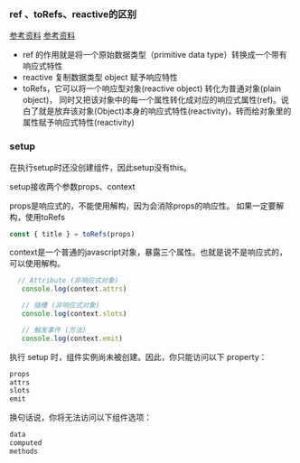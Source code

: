 
### ref 、toRefs、reactive的区别

[参考资料](https://zhuanlan.zhihu.com/p/267967246)
[参考资料](https://vue3js.cn/docs/zh/guide/reactivity-fundamentals.html#%E5%93%8D%E5%BA%94%E5%BC%8F%E7%8A%B6%E6%80%81%E8%A7%A3%E6%9E%84)


 - ref 的作用就是将一个原始数据类型（primitive data type）转换成一个带有响应式特性
 - reactive 复制数据类型 object 赋予响应特性
 - toRefs，它可以将一个响应型对象(reactive object) 转化为普通对象(plain object)，
 同时又把该对象中的每一个属性转化成对应的响应式属性(ref)。说白了就是放弃该对象(Object)本身的响应式特性(reactivity)，转而给对象里的属性赋予响应式特性(reactivity)



 ### setup

 在执行setup时还没创建组件，因此setup没有this。

 setup接收两个参数props、context
 
 props是响应式的，不能使用解构，因为会消除props的响应性。
 如果一定要解构，使用toRefs
 ```js
 const { title } = toRefs(props)
 ```

 context是一个普通的javascript对象，暴露三个属性。也就是说不是响应式的，
 可以使用解构。
 ```js
   // Attribute (非响应式对象)
    console.log(context.attrs)

    // 插槽 (非响应式对象)
    console.log(context.slots)

    // 触发事件 (方法)
    console.log(context.emit)
 ```


执行 setup 时，组件实例尚未被创建。因此，你只能访问以下 property：
```js
props
attrs
slots
emit
```
换句话说，你将无法访问以下组件选项：
```js
data
computed
methods
```

